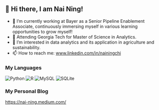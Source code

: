## 👋 Hi there, I am Nai Ning!

- 🌱 I’m currently working at Bayer as a Senior Pipeline Enablement Associate, continuously immersing myself in various learning opportunities to grow myself!
- 📖 Attending Georgia Tech for Master of Science in Analytics.
- 👀 I’m interested in data analytics and its application in agriculture and sustainability.
- 📫 How to reach me: www.linkedin.com/in/nainingchi

### My Languages 
![Python](https://img.shields.io/badge/python-3670A0?style=for-the-badge&logo=python&logoColor=ffdd54)	![R](https://img.shields.io/badge/r-%23276DC3.svg?style=for-the-badge&logo=r&logoColor=white)
![MySQL](https://img.shields.io/badge/mysql-4479A1.svg?style=for-the-badge&logo=mysql&logoColor=white) ![SQLite](https://img.shields.io/badge/sqlite-%2307405e.svg?style=for-the-badge&logo=sqlite&logoColor=white)

### My Personal Blog
https://nai-ning.medium.com/

<!---
nainingchi/nainingchi is a ✨ special ✨ repository because its `README.md` (this file) appears on your GitHub profile.
You can click the Preview link to take a look at your changes.
--->
